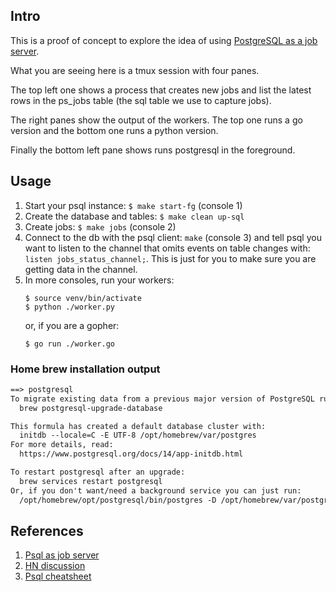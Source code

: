 ## Intro

This is a proof of concept to explore the idea of using [PostgreSQL as a job server](https://webapp.io/blog/postgres-is-the-answer/).

What you are seeing here is a tmux session with four panes.

The top left one shows a process that creates new jobs and list the latest rows
in the ps_jobs table (the sql table we use to capture jobs).

The right panes show the output of the workers. The top one runs a go version
and the bottom one runs a python version.

Finally the bottom left pane shows runs postgresql in the foreground.

## Usage

1. Start your psql instance: `$ make start-fg` (console 1)
2. Create the database and tables: `$ make clean up-sql`
3. Create jobs: `$ make jobs` (console 2)
4. Connect to the db with the psql client: `make` (console 3) and tell psql you 
   want to listen to the channel that omits events on table changes with: `listen jobs_status_channel;`.
   This is just for you to make sure you are getting data in the channel.
6. In more consoles, run your workers:
    ```
    $ source venv/bin/activate
    $ python ./worker.py
    ```
    or, if you are a gopher:
    ```
    $ go run ./worker.go
    ```

### Home brew installation output

```txt
==> postgresql
To migrate existing data from a previous major version of PostgreSQL run:
  brew postgresql-upgrade-database

This formula has created a default database cluster with:
  initdb --locale=C -E UTF-8 /opt/homebrew/var/postgres
For more details, read:
  https://www.postgresql.org/docs/14/app-initdb.html

To restart postgresql after an upgrade:
  brew services restart postgresql
Or, if you don't want/need a background service you can just run:
  /opt/homebrew/opt/postgresql/bin/postgres -D /opt/homebrew/var/postgres
```

## References

1. [Psql as job server](https://webapp.io/blog/postgres-is-the-answer/)
2. [HN discussion](https://news.ycombinator.com/item?id=29599132)
3. [Psql cheatsheet](https://gist.github.com/xpepper/8110743)
